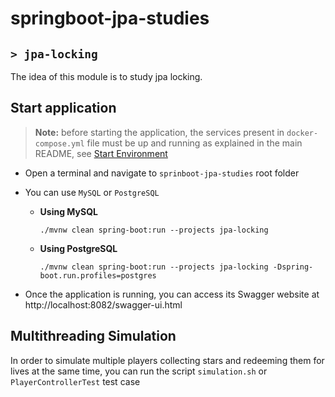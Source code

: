 # springboot-jpa-studies
## `> jpa-locking`

The idea of this module is to study jpa locking.

## Start application

> **Note:** before starting the application, the services present in `docker-compose.yml` file must be up and running as explained in the main README, see [Start Environment](https://github.com/ivangfr/springboot-jpa-studies#start-environment)

- Open a terminal and navigate to `sprinboot-jpa-studies` root folder

- You can use `MySQL` or `PostgreSQL`

  - **Using MySQL**
    ```
    ./mvnw clean spring-boot:run --projects jpa-locking
    ```

  - **Using PostgreSQL**
    ```
    ./mvnw clean spring-boot:run --projects jpa-locking -Dspring-boot.run.profiles=postgres
    ```

- Once the application is running, you can access its Swagger website at http://localhost:8082/swagger-ui.html

## Multithreading Simulation 

In order to simulate multiple players collecting stars and redeeming them for lives at the same time, you can run the script `simulation.sh` or `PlayerControllerTest` test case
